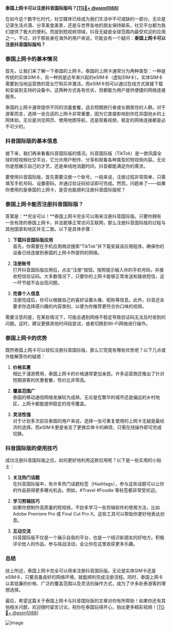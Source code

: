 **泰国上网卡可以注册抖音国际版吗？[[TG💪+ @esim1088](https://t.me/s/esim1088)]**

在如今这个数字化时代，社交媒体已经成为我们生活中不可或缺的一部分。无论是记录生活点滴、分享美食美景，还是与世界各地的朋友保持联系，社交平台都为我们提供了极大的便利。而提到短视频领域，抖音无疑是全球范围内最受欢迎的应用之一。不过，对于那些身在海外的用户来说，可能会有一个疑问：**泰国上网卡可以注册抖音国际版吗？**

### 泰国上网卡的基本情况

首先，让我们来了解一下泰国的上网卡。泰国的上网卡通常分为两种类型：一种是传统的实体SIM卡，另一种则是近年来兴起的eSIM卡（虚拟SIM卡）。实体SIM卡需要到当地运营商的营业厅购买并激活，而eSIM卡则可以通过在线方式直接下载和安装到支持的设备中。这两种方式各有优劣，但都能为用户提供便捷的网络连接服务。

泰国的上网卡通常提供不同的流量套餐，适合短期旅行者或长期居住的人群。对于游客而言，选择一张合适的上网卡非常重要，因为它直接影响到你在异国他乡的上网体验。无论是浏览网页、使用地图导航，还是观看视频，稳定的网络连接都是必不可少的。

### 抖音国际版的基本信息

接下来，我们再来看看抖音国际版的情况。抖音国际版（TikTok）是一款风靡全球的短视频社交平台，它允许用户制作、分享和观看各种类型的短视频内容。无论你是想展示自己的才艺，还是单纯地消磨时间，抖音都能满足你的需求。

要使用抖音国际版，首先需要注册一个账号。一般来说，注册过程非常简单，只需填写手机号码、设置密码，并通过验证码验证即可完成。然而，问题来了——如果你使用的是泰国的上网卡，是否也能顺利注册抖音国际版呢？

### 泰国上网卡能否注册抖音国际版？

答案是：**完全可以！**泰国上网卡完全可以用来注册抖音国际版。只要你拥有一张有效的泰国上网卡，并且能够正常访问互联网，那么注册抖音国际版的过程与其他国家和地区并无二致。以下是具体步骤：

1. **下载抖音国际版应用**  
   首先，你需要在手机应用商店搜索“TikTok”并下载安装该应用程序。确保你的设备已经连接到泰国的上网卡所提供的网络。

2. **注册账号**  
   打开抖音国际版应用后，点击“注册”按钮。按照提示输入你的手机号码，并接收短信验证码。大多数情况下，只要你的上网卡能够正常发送和接收短信，这一环节就不会出现问题。

3. **完善个人信息**  
   注册完成后，你可以根据自己的喜好设置头像、昵称等信息。此外，抖音还会要求你选择感兴趣的内容类别，以便为你推荐更符合你口味的视频。

需要注意的是，在某些情况下，可能会遇到网络不稳定导致验证码无法及时收到的问题。这时，建议更换其他时间段尝试，或者切换到Wi-Fi网络进行操作。

### 泰国上网卡的优势

既然泰国上网卡可以轻松注册抖音国际版，那么它究竟有哪些优势呢？以下几点或许能解答你的疑惑：

1. **价格实惠**  
   相比于漫游费用，泰国上网卡的价格通常更加亲民。许多运营商还推出了针对短期游客的优惠套餐，性价比非常高。

2. **覆盖范围广**  
   泰国的移动通信网络发展较为成熟，无论是在繁华的城市还是偏远的乡村地区，上网卡都能提供稳定的信号覆盖。

3. **灵活性强**  
   对于计划多次前往泰国的用户来说，选择一张可重复使用的上网卡无疑是最经济的选择。而eSIM卡更是省去了更换实体卡的麻烦，只需在线操作即可完成切换。

### 抖音国际版的使用技巧

成功注册抖音国际版之后，如何更好地利用这款应用呢？以下是一些实用的小贴士：

1. **关注热门话题**  
   在抖音国际版中，有许多热门话题标签（Hashtags），参与这些话题可以让你的作品获得更多曝光机会。例如，#Travel #Foodie 等标签都非常受欢迎。

2. **学习剪辑技巧**  
   如果你想制作高质量的短视频，不妨多学习一些剪辑软件的使用方法，比如Adobe Premiere Pro 或 Final Cut Pro X。这些工具可以帮助你更好地表达创意。

3. **互动交流**  
   抖音国际版不仅是一个展示自我的平台，也是一个结识新朋友的好地方。积极评论他人的作品，参与挑战活动，会让你在这里收获更多乐趣。

### 总结

综上所述，泰国上网卡完全可以用来注册抖音国际版。无论是实体SIM卡还是eSIM卡，只要具备良好的网络环境，就能顺利完成注册流程。同时，泰国上网卡以其低廉的价格、广泛的覆盖范围以及灵活的操作方式，成为了许多赴泰游客的理想选择。

最后，希望这篇关于泰国上网卡与抖音国际版的文章对你有所帮助！如果你还有其他相关问题，欢迎随时留言讨论。祝你在泰国玩得开心，拍出更多精彩视频！[[TG💪+ @esim1088](https://t.me/s/esim1088)]  

![Image](https://i.postimg.cc/4NQfJmqS/Snipaste-2025-05-13-00-14-12.png)